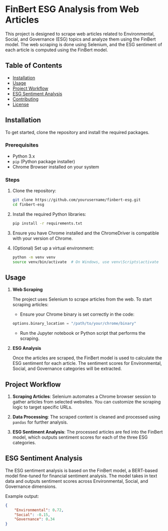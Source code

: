# FinBert ESG Analysis from Web Articles

This project is designed to scrape web articles related to Environmental, Social, and Governance (ESG) topics and analyze them using the FinBert model. The web scraping is done using Selenium, and the ESG sentiment of each article is computed using the FinBert model.

## Table of Contents

- [Installation](#installation)
- [Usage](#usage)
- [Project Workflow](#project-workflow)
- [ESG Sentiment Analysis](#esg-sentiment-analysis)
- [Contributing](#contributing)
- [License](#license)

## Installation

To get started, clone the repository and install the required packages.

### Prerequisites

- Python 3.x
- `pip` (Python package installer)
- Chrome Browser installed on your system

### Steps

1. Clone the repository:

    ```bash
    git clone https://github.com/yourusername/finbert-esg.git
    cd finbert-esg
    ```

2. Install the required Python libraries:

    ```bash
    pip install -r requirements.txt
    ```

3. Ensure you have Chrome installed and the ChromeDriver is compatible with your version of Chrome.

4. (Optional) Set up a virtual environment:

    ```bash
    python -m venv venv
    source venv/bin/activate  # On Windows, use venv\Scripts\activate
    ```

## Usage

1. **Web Scraping**

    The project uses Selenium to scrape articles from the web. To start scraping articles:

    - Ensure your Chrome binary is set correctly in the code:

    ```python
    options.binary_location = "/path/to/your/chrome/binary"
    ```

    - Run the Jupyter notebook or Python script that performs the scraping.

2. **ESG Analysis**

    Once the articles are scraped, the FinBert model is used to calculate the ESG sentiment for each article. The sentiment scores for Environmental, Social, and Governance categories will be extracted.

## Project Workflow

1. **Scraping Articles**: Selenium automates a Chrome browser session to gather articles from selected websites. You can customize the scraping logic to target specific URLs.

2. **Data Processing**: The scraped content is cleaned and processed using `pandas` for further analysis.

3. **ESG Sentiment Analysis**: The processed articles are fed into the FinBert model, which outputs sentiment scores for each of the three ESG categories.

## ESG Sentiment Analysis

The ESG sentiment analysis is based on the FinBert model, a BERT-based model fine-tuned for financial sentiment analysis. The model takes in text data and outputs sentiment scores across Environmental, Social, and Governance dimensions.

Example output:
```json
{
    "Environmental": 0.72,
    "Social": -0.15,
    "Governance": 0.34
}
